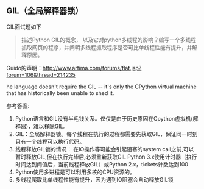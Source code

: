## GIL（全局解释器锁）

GIL面试题如下

> 描述Python GIL的概念， 以及它对python多线程的影响？编写一个多线程抓取网页的程序，并阐明多线程抓取程序是否可比单线程性能有提升，并解释原因。

Guido的声明：http://www.artima.com/forums/flat.jsp?forum=106&thread=214235

he language doesn't require the GIL -- it's only the CPython virtual machine that has historically been unable to shed it.

参考答案:

1. Python语言和GIL没有半毛钱关系。仅仅是由于历史原因在Cpython虚拟机(解释器)，难以移除GIL。
2. GIL：全局解释器锁。每个线程在执行的过程都需要先获取GIL，保证同一时刻只有一个线程可以执行代码。
3. 线程释放GIL锁的情况： 在IO操作等可能会引起阻塞的system call之前,可以暂时释放GIL,但在执行完毕后,必须重新获取GIL Python 3.x使用计时器（执行时间达到阈值后，当前线程释放GIL）或Python 2.x，tickets计数达到100
4. Python使用多进程是可以利用多核的CPU资源的。
5. 多线程爬取比单线程性能有提升，因为遇到IO阻塞会自动释放GIL锁